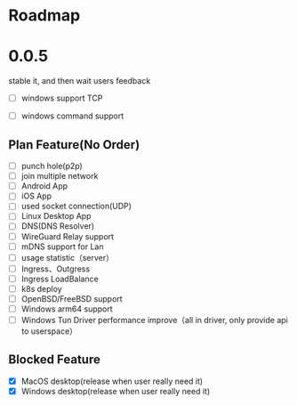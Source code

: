 # Roadmap

# 0.0.5
stable it, and then wait users feedback
- [ ] windows support TCP
- [ ] windows command support


## Plan Feature(No Order)
- [ ] punch hole(p2p)
- [ ] join multiple network
- [ ] Android App
- [ ] iOS App
- [ ] used socket connection(UDP)
- [ ] Linux Desktop App
- [ ] DNS(DNS Resolver)
- [ ] WireGuard Relay support
- [ ] mDNS support for Lan
- [ ] usage statistic（server）
- [ ] Ingress、Outgress
- [ ] Ingress LoadBalance
- [ ] k8s deploy
- [ ] OpenBSD/FreeBSD support
- [ ] Windows arm64 support
- [ ] Windows Tun Driver performance improve（all in driver, only provide api to userspace）

## Blocked Feature
- [x] MacOS desktop(release when user really need it)
- [x] Windows desktop(release when user really need it)
